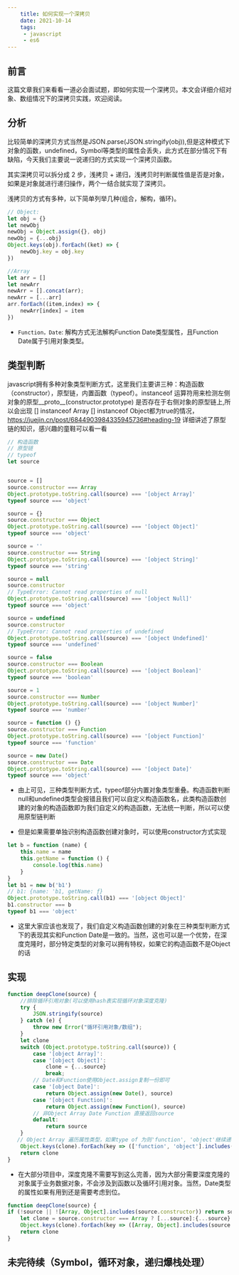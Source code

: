```yaml
---
    title: 如何实现一个深拷贝
    date: 2021-10-14
    tags:
     - javascript
     - es6
---
```


<Boxx/>

## 前言

这篇文章我们来看看一道必会面试题，即如何实现一个深拷贝。本文会详细介绍对象、数组情况下的深拷贝实践，欢迎阅读。

## 分析

比较简单的深拷贝方式当然是JSON.parse(JSON.stringify(obj)),但是这种模式下对象的函数，undefined，Symbol等类型的属性会丢失，此方式在部分情况下有缺陷，今天我们主要说一说递归的方式实现一个深拷贝函数。

其实深拷贝可以拆分成 2 步，浅拷贝 + 递归，浅拷贝时判断属性值是否是对象，如果是对象就进行递归操作，两个一结合就实现了深拷贝。

浅拷贝的方式有多种，以下简单列举几种(组合，解构，循环)。

```javascript
// Object:
let obj = {}
let newObj
newObj = Object.assign({}, obj)
newObj = {...obj}
Object.keys(obj).forEach((ket) => {
    newObj.key = obj.key
})

//Array
let arr = []
let newArr
newArr = [].concat(arr);
newArr = [...arr]
arr.forEach((item,index) => {
    newArr[index] = item
})
```

- `Function，Date`: 解构方式无法解构Function Date类型属性，且Function Date属于引用对象类型。

## 类型判断

javascript拥有多种对象类型判断方式，这里我们主要讲三种：构造函数（constructor），原型链，内置函数（typeof）。instanceof 运算符用来检测左侧对象的原型__proto__(constructor.prototype) 是否存在于右侧对象的原型链上,所以会出现 [] instanceof Array  [] instanceof Object都为true的情况，https://juejin.cn/post/6844903984335945736#heading-19 详细讲述了原型链的知识，感兴趣的童鞋可以看一看

```javascript
// 构造函数
// 原型链
// typeof
let source


source = []
source.constructor === Array
Object.prototype.toString.call(source) === '[object Array]'
typeof source === 'object'

source = {}
source.constructor === Object
Object.prototype.toString.call(source) === '[object Object]'
typeof source === 'object'

source = ''
source.constructor === String
Object.prototype.toString.call(source) === '[object String]'
typeof source === 'string'

source = null 
source.constructor
// TypeError: Cannot read properties of null
Object.prototype.toString.call(source) === '[object Null]'
typeof source === 'object'

source = undefined
source.constructor
// TypeError: Cannot read properties of undefined
Object.prototype.toString.call(source) === '[object Undefined]'
typeof source === 'undefined'

source = false
source.constructor === Boolean
Object.prototype.toString.call(source) === '[object Boolean]'
typeof source === 'boolean'

source = 1
source.constructor === Number
Object.prototype.toString.call(source) === '[object Number]'
typeof source === 'number'

source = function () {}
source.constructor === Function
Object.prototype.toString.call(source) === '[object Function]'
typeof source === 'function'

source = new Date()
source.constructor === Date
Object.prototype.toString.call(source) === '[object Date]'
typeof source === 'object'
```

- 由上可见，三种类型判断方式，typeof部分内置对象类型重叠。构造函数判断null和undefined类型会报错且我们可以自定义构造函数名，此类构造函数创建的对象的构造函数即为我们自定义的构造函数，无法统一判断，所以可以使用原型链判断

- 但是如果需要单独识别构造函数创建对象时，可以使用constructor方式实现

```javascript
let b = function (name) {
    this.name = name
    this.getName = function () {
        console.log(this.name)
    }
}
let b1 = new b('b1')
// b1: {name: 'b1, getName: ƒ}
Object.prototype.toString.call(b1) === '[object Object]'
b1.constructor === b
typeof b1 === 'object'
```

- 这里大家应该也发现了，我们自定义构造函数创建的对象在三种类型判断方式下的表现其实和Function Date是一致的。当然，这也可以是一个优势，在深度克隆时，部分特定类型的对象可以拥有特权，如果它的构造函数不是Object的话

## 实现

```javascript
function deepClone(source) {
    //排除循环引用对象(可以使用hash表实现循环对象深度克隆)
    try {
        JSON.stringify(source)
    } catch (e) {
        throw new Error("循环引用对象/数组");
    }
    let clone
    switch (Object.prototype.toString.call(source)) {
        case '[object Array]':
        case '[object Object]':
            clone = {...source}
            break;
        // Date和Function使用Object.assign复制一份即可
        case '[object Date]':
            return Object.assign(new Date(), source)
        case '[object Function]':
            return Object.assign(new Function(), source)
        // 非Object Array Date Function 直接返回source
        default:
            return source
    }
   // Object Array 遍历属性类型，如果type of 为则'function', 'object'继续递归
    Object.keys(clone).forEach(key => (['function', 'object'].includes(typeof clone[key]) && (clone[key] = deepClone(clone[key]))))
    return clone
}
```

- 在大部分项目中，深度克隆不需要写到这么完善，因为大部分需要深度克隆的对象属于业务数据对象，不会涉及到函数以及循环引用对象。当然，Date类型的属性如果有用到还是需要考虑到位。

```javascript
function deepClone(source) {
if (!source || ![Array, Object].includes(source.constructor)) return source
    let clone = source.constructor === Array ? [...source]:{...source}
    Object.keys(clone).forEach(key => ([Array, Object].includes(source.constructor) && (clone[key] = deepClone(clone[key]))))
    return clone
}
```

## 未完待续（Symbol，循环对象，递归爆栈处理）

